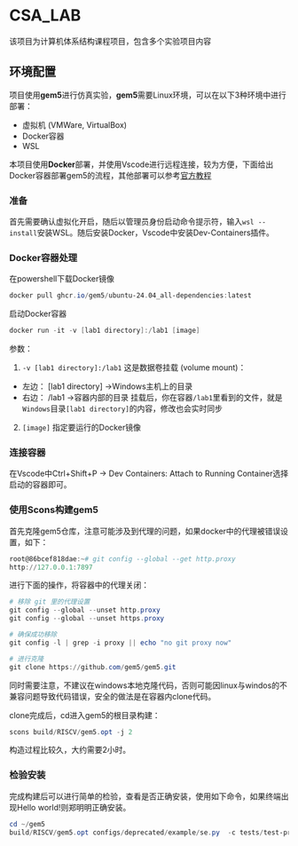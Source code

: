 # CSA_LAB

该项目为计算机体系结构课程项目，包含多个实验项目内容

## 环境配置

项目使用**gem5**进行仿真实验，**gem5**需要Linux环境，可以在以下3种环境中进行部署：
- 虚拟机 (VMWare, VirtualBox)
- Docker容器
- WSL

本项目使用**Docker**部署，并使用Vscode进行远程连接，较为方便，下面给出Docker容器部署gem5的流程，其他部署可以参考[官方教程](https://www.gem5.org/documentation/general_docs/building)

### 准备

首先需要确认虚拟化开启，随后以管理员身份启动命令提示符，输入`wsl --install`安装WSL。随后安装Docker，Vscode中安装Dev-Containers插件。

### Docker容器处理
在powershell下载Docker镜像
```powershell
docker pull ghcr.io/gem5/ubuntu-24.04_all-dependencies:latest
```

启动Docker容器
```powershell
docker run -it -v [lab1 directory]:/lab1 [image]
```
参数：
1. `-v [lab1 directory]:/lab1`
这是数据卷挂载 (volume mount)：
- 左边： [lab1 directory] ->Windows主机上的目录
- 右边： /lab1 ->容器内部的目录
挂载后，你在容器`/lab1`里看到的文件，就是`Windows`目录`[lab1 directory]`的内容，修改也会实时同步
2. `[image]`
指定要运行的Docker镜像

### 连接容器

在Vscode中Ctrl+Shift+P → Dev Containers: Attach to Running Container选择启动的容器即可。

### 使用Scons构建gem5

首先克隆gem5仓库，注意可能涉及到代理的问题，如果docker中的代理被错误设置，如下：
```powershell
root@86bcef818dae:~# git config --global --get http.proxy
http://127.0.0.1:7897
```
进行下面的操作，将容器中的代理关闭：
```powershell
# 移除 git 里的代理设置
git config --global --unset http.proxy
git config --global --unset https.proxy

# 确保成功移除
git config -l | grep -i proxy || echo "no git proxy now"

# 进行克隆
git clone https://github.com/gem5/gem5.git
```
同时需要注意，不建议在windows本地克隆代码，否则可能因linux与windos的不兼容问题导致代码错误，安全的做法是在容器内clone代码。

clone完成后，cd进入gem5的根目录构建：
```powershell
scons build/RISCV/gem5.opt -j 2
```
构造过程比较久，大约需要2小时。

### 检验安装

完成构建后可以进行简单的检验，查看是否正确安装，使用如下命令，如果终端出现Hello world!则郑明明正确安装。
```powershell
cd ~/gem5
build/RISCV/gem5.opt configs/deprecated/example/se.py  -c tests/test-progs/hello/bin/riscv/linux/hello
```